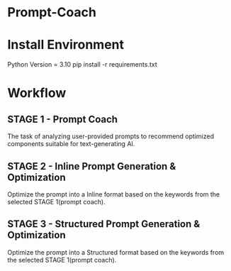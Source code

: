 # Prompt-Coach

# Install Environment
Python Version = 3.10
pip install -r requirements.txt

# Workflow
## STAGE 1 - Prompt Coach
The task of analyzing user-provided prompts to recommend optimized components suitable for text-generating AI.

## STAGE 2 - Inline Prompt Generation & Optimization
Optimize the prompt into a Inline format based on the keywords from the selected STAGE 1(prompt coach).

## STAGE 3 - Structured Prompt Generation & Optimization
Optimize the prompt into a Structured format based on the keywords from the selected STAGE 1(prompt coach).
